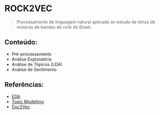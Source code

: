 # ROCK2VEC

> Processamento de linguagem natural aplicado ao estudo de letras de músicas de bandas de rock do Brasil.

## Conteúdo:

* Pré-processamento
* Análise Exploratória
* Análise de Tópicos (LDA)
* Análise de Sentimento

## Referências:

* [EDA](https://www.youtube.com/watch?v=HVBk2Ge_Q98&t=4580s)
* [Topic Modelling](https://www.machinelearningplus.com/nlp/topic-modeling-gensim-python/#8tokenizewordsandcleanuptextusingsimple_preprocess)
* [Doc2Vec](https://radimrehurek.com/gensim/models/doc2vec.html)
